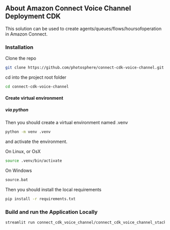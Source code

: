 ## About Amazon Connect Voice Channel Deployment CDK
This solution can be used to create agents/queues/flows/hoursofoperation in Amazon Connect.

### Installation

Clone the repo

```bash
git clone https://github.com/photosphere/connect-cdk-voice-channel.git
```

cd into the project root folder

```bash
cd connect-cdk-voice-channel
```

#### Create virtual environment

##### via python

Then you should create a virtual environment named .venv

```bash
python -m venv .venv
```

and activate the environment.

On Linux, or OsX 

```bash
source .venv/bin/activate
```
On Windows

```bash
source.bat
```

Then you should install the local requirements

```bash
pip install -r requirements.txt
```
### Build and run the Application Locally

```bash
streamlit run connect_cdk_voice_channel/connect_cdk_voice_channel_stack.py
```

